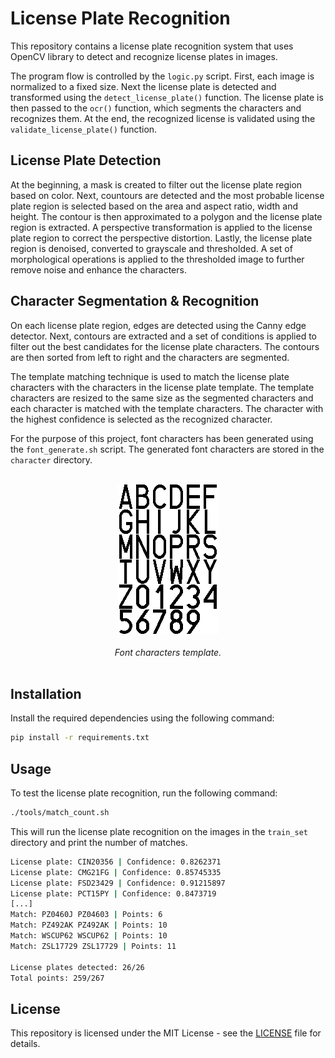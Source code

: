 # License Plate Recognition

This repository contains a license plate recognition system that uses OpenCV library to detect and recognize license plates in images.

The program flow is controlled by the `logic.py` script. First, each image is normalized to a fixed size. Next the license plate is detected and transformed using the `detect_license_plate()` function. The license plate is then passed to the `ocr()` function, which segments the characters and recognizes them. At the end, the recognized license is validated using the `validate_license_plate()` function.

## License Plate Detection

At the beginning, a mask is created to filter out the license plate region based on color. Next, countours are detected and the most probable license plate region is selected based on the area and aspect ratio, width and height. The contour is then approximated to a polygon and the license plate region is extracted. A perspective transformation is applied to the license plate region to correct the perspective distortion.
Lastly, the license plate region is denoised, converted to grayscale and thresholded. A set of morphological operations is applied to the thresholded image to further remove noise and enhance the characters.

## Character Segmentation & Recognition

On each license plate region, edges are detected using the Canny edge detector. Next, contours are extracted and a set of conditions is applied to filter out the best candidates for the license plate characters. The contours are then sorted from left to right and the characters are segmented.

The template matching technique is used to match the license plate characters with the characters in the license plate template. The template characters are resized to the same size as the segmented characters and each character is matched with the template characters. The character with the highest confidence is selected as the recognized character.

For the purpose of this project, font characters has been generated using the `font_generate.sh` script. The generated font characters are stored in the `character` directory.

<br>
<div align="center">
  <img src="docs/template_chars_grid.png"/>
  <br><br>
  <em>Font characters template.</em>
</div>
<br>

## Installation

Install the required dependencies using the following command:

```bash
pip install -r requirements.txt
```

## Usage

To test the license plate recognition, run the following command:

```bash
./tools/match_count.sh
```

This will run the license plate recognition on the images in the `train_set` directory and print the number of matches.

```bash
License plate: CIN20356 | Confidence: 0.8262371
License plate: CMG21FG | Confidence: 0.85745335
License plate: FSD23429 | Confidence: 0.91215897
License plate: PCT15PY | Confidence: 0.8473719
[...]
Match: PZ0460J PZ04603 | Points: 6
Match: PZ492AK PZ492AK | Points: 10
Match: WSCUP62 WSCUP62 | Points: 10
Match: ZSL17729 ZSL17729 | Points: 11

License plates detected: 26/26
Total points: 259/267
```

## License

This repository is licensed under the MIT License - see the [LICENSE](LICENSE) file for details.
